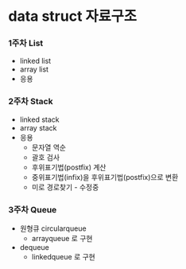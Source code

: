 # data struct 자료구조 #

### 1주차 List ###
* linked list
* array list
* 응용

### 2주차 Stack ###
* linked stack
* array stack
* 응용
	* 문자열 역순
	* 괄호 검사
	* 후위표기법(postfix) 계산
	* 중위표기법(infix)을 후위표기법(postfix)으로 변환
	* 미로 경로찾기 - 수정중


### 3주차 Queue ###
* 원형큐 circularqueue
	- arrayqueue 로 구현
* dequeue
	- linkedqueue 로 구현
